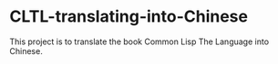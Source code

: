 # CLTL-translating-into-Chinese
This project is to translate the book Common Lisp The Language into Chinese.
